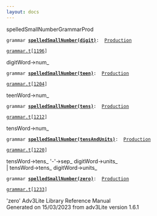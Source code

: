 ```yaml
---
layout: docs
---
```

<span class="title">spelledSmallNumber</span><span class="type">GrammarProd</span>

`grammar `**[`spelledSmallNumber(digit)`](../object/spelledSmallNumber(digit).html)**` :   `[`Production`](../object/Production.html)

[`grammar.t`](../file/grammar.t.html)`[`[`1196`](../source/grammar.t.html#1196)`]`



digitWord-\>num\_



`grammar `**[`spelledSmallNumber(teen)`](../object/spelledSmallNumber(teen).html)**` :   `[`Production`](../object/Production.html)

[`grammar.t`](../file/grammar.t.html)`[`[`1204`](../source/grammar.t.html#1204)`]`



teenWord-\>num\_



`grammar `**[`spelledSmallNumber(tens)`](../object/spelledSmallNumber(tens).html)**` :   `[`Production`](../object/Production.html)

[`grammar.t`](../file/grammar.t.html)`[`[`1212`](../source/grammar.t.html#1212)`]`



tensWord-\>num\_



`grammar `**[`spelledSmallNumber(tensAndUnits)`](../object/spelledSmallNumber(tensAndUnits).html)**` :   `[`Production`](../object/Production.html)

[`grammar.t`](../file/grammar.t.html)`[`[`1220`](../source/grammar.t.html#1220)`]`



tensWord-\>tens\_ '-'-\>sep\_ digitWord-\>units\_  
\| tensWord-\>tens\_ digitWord-\>units\_  



`grammar `**[`spelledSmallNumber(zero)`](../object/spelledSmallNumber(zero).html)**` :   `[`Production`](../object/Production.html)

[`grammar.t`](../file/grammar.t.html)`[`[`1233`](../source/grammar.t.html#1233)`]`



'zero'
Adv3Lite Library Reference Manual  
Generated on 15/03/2023 from adv3Lite version 1.6.1


